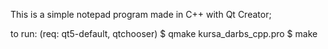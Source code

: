 This is a simple notepad program made in C++ with Qt Creator;

to run:
(req: qt5-default, qtchooser)
$ qmake kursa_darbs_cpp.pro
$ make
